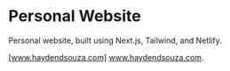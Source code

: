 # Personal Website

Personal website, built using Next.js, Tailwind, and Netlify. 

[www.haydendsouza.com] www.haydendsouza.com.